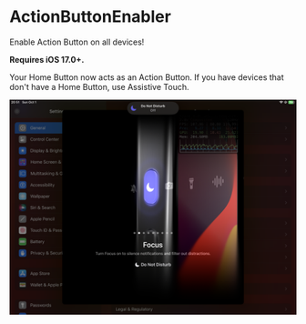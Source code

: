 # ActionButtonEnabler

Enable Action Button on all devices!

**Requires iOS 17.0+.**

Your Home Button now acts as an Action Button. If you have devices that don't have a Home Button, use Assistive Touch.

![](0.png)
